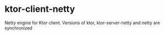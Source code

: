 # ktor-client-netty
Netty engine for Ktor client. Versions of ktor, ktor-server-netty and netty are synchronized
